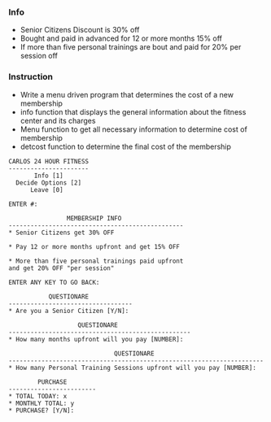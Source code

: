 ### Info
- Senior Citizens Discount is 30% off
- Bought and paid in advanced for 12 or more months 15% off
- If more than five personal trainings are bout and paid for 20% per session off

### Instruction
- Write a menu driven program that determines the cost of a new membership
- info function that displays the general information about the fitness center and its charges
- Menu function to get all necessary information to determine cost of membership
- detcost function to determine the final cost of the membership


```
CARLOS 24 HOUR FITNESS
----------------------
       Info [1]
  Decide Options [2]
      Leave [0]

ENTER #: 
```

```
                MEMBERSHIP INFO
------------------------------------------------
* Senior Citizens get 30% OFF

* Pay 12 or more months upfront and get 15% OFF

* More than five personal trainings paid upfront
and get 20% OFF "per session"

ENTER ANY KEY TO GO BACK: 
```

```
           QUESTIONARE
----------------------------------
* Are you a Senior Citizen [Y/N]: 
```

```
                   QUESTIONARE
--------------------------------------------------
* How many months upfront will you pay [NUMBER]: 
```

```
                             QUESTIONARE
----------------------------------------------------------------------
* How many Personal Training Sessions upfront will you pay [NUMBER]: 
```

```
        PURCHASE
------------------------
* TOTAL TODAY: x
* MONTHLY TOTAL: y
* PURCHASE? [Y/N]: 
```